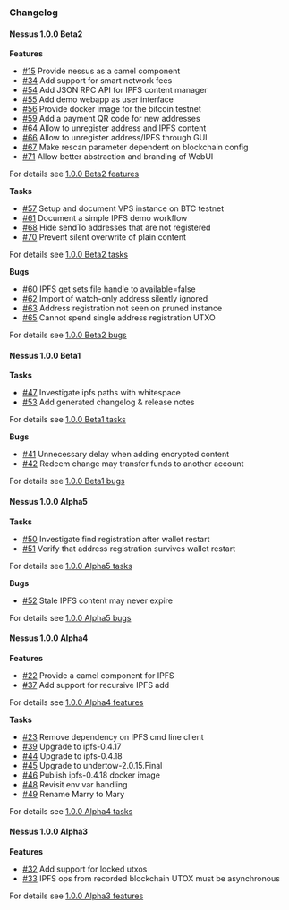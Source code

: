 ### Changelog

#### Nessus 1.0.0 Beta2

**Features**

* [#15][15] Provide nessus as a camel component 
* [#34][34] Add support for smart network fees
* [#54][54] Add JSON RPC API for IPFS content manager
* [#55][55] Add demo webapp as user interface
* [#56][56] Provide docker image for the bitcoin testnet
* [#59][59] Add a payment QR code for new addresses
* [#64][64] Allow to unregister address and IPFS content
* [#66][66] Allow to unregister address/IPFS through GUI
* [#67][67] Make rescan parameter dependent on blockchain config
* [#71][71] Allow better abstraction and branding of WebUI

For details see [1.0.0 Beta2 features](https://github.com/tdiesler/nessus/issues?q=milestone%3A"1.0.0+Beta2"+label%3Afeature)

**Tasks**

* [#57][57] Setup and document VPS instance on BTC testnet
* [#61][61] Document a simple IPFS demo workflow
* [#68][68] Hide sendTo addresses that are not registered
* [#70][70] Prevent silent overwrite of plain content

For details see [1.0.0 Beta2 tasks](https://github.com/tdiesler/nessus/issues?q=milestone%3A"1.0.0+Beta2"+label%3Atask)

**Bugs**

* [#60][60] IPFS get sets file handle to available=false
* [#62][62] Import of watch-only address silently ignored
* [#63][63] Address registration not seen on pruned instance
* [#65][65] Cannot spend single address registration UTXO

For details see [1.0.0 Beta2 bugs](https://github.com/tdiesler/nessus/issues?q=milestone%3A"1.0.0+Beta2"+label%3Abug)

[15]: https://github.com/tdiesler/nessus/issues/15
[34]: https://github.com/tdiesler/nessus/issues/34
[54]: https://github.com/tdiesler/nessus/issues/54
[55]: https://github.com/tdiesler/nessus/issues/55
[56]: https://github.com/tdiesler/nessus/issues/56
[59]: https://github.com/tdiesler/nessus/issues/59
[64]: https://github.com/tdiesler/nessus/issues/64
[66]: https://github.com/tdiesler/nessus/issues/66
[67]: https://github.com/tdiesler/nessus/issues/67
[71]: https://github.com/tdiesler/nessus/issues/71
[57]: https://github.com/tdiesler/nessus/issues/57
[61]: https://github.com/tdiesler/nessus/issues/61
[68]: https://github.com/tdiesler/nessus/issues/68
[70]: https://github.com/tdiesler/nessus/issues/70
[60]: https://github.com/tdiesler/nessus/issues/60
[62]: https://github.com/tdiesler/nessus/issues/62
[63]: https://github.com/tdiesler/nessus/issues/63
[65]: https://github.com/tdiesler/nessus/issues/65

#### Nessus 1.0.0 Beta1

**Tasks**

* [#47][47] Investigate ipfs paths with whitespace
* [#53][53] Add generated changelog & release notes

For details see [1.0.0 Beta1 tasks](https://github.com/tdiesler/nessus/issues?q=milestone%3A"1.0.0+Beta1"+label%3Atask)

**Bugs**

* [#41][41] Unnecessary delay when adding encrypted content
* [#42][42] Redeem change may transfer funds to another account

For details see [1.0.0 Beta1 bugs](https://github.com/tdiesler/nessus/issues?q=milestone%3A"1.0.0+Beta1"+label%3Abug)

[47]: https://github.com/tdiesler/nessus/issues/47
[53]: https://github.com/tdiesler/nessus/issues/53
[41]: https://github.com/tdiesler/nessus/issues/41
[42]: https://github.com/tdiesler/nessus/issues/42

#### Nessus 1.0.0 Alpha5

**Tasks**

* [#50][50] Investigate find registration after wallet restart
* [#51][51] Verify that address registration survives wallet restart

For details see [1.0.0 Alpha5 tasks](https://github.com/tdiesler/nessus/issues?q=milestone%3A"1.0.0+Alpha5"+label%3Atask)

**Bugs**

* [#52][52] Stale IPFS content may never expire

For details see [1.0.0 Alpha5 bugs](https://github.com/tdiesler/nessus/issues?q=milestone%3A"1.0.0+Alpha5"+label%3Abug)

[50]: https://github.com/tdiesler/nessus/issues/50
[51]: https://github.com/tdiesler/nessus/issues/51
[52]: https://github.com/tdiesler/nessus/issues/52

#### Nessus 1.0.0 Alpha4

**Features**

* [#22][22] Provide a camel component for IPFS
* [#37][37] Add support for recursive IPFS add

For details see [1.0.0 Alpha4 features](https://github.com/tdiesler/nessus/issues?q=milestone%3A"1.0.0+Alpha4"+label%3Afeature)

**Tasks**

* [#23][23] Remove dependency on IPFS cmd line client
* [#39][39] Upgrade to ipfs-0.4.17
* [#44][44] Upgrade to ipfs-0.4.18
* [#45][45] Upgrade to undertow-2.0.15.Final
* [#46][46] Publish ipfs-0.4.18 docker image
* [#48][48] Revisit env var handling
* [#49][49] Rename Marry to Mary

For details see [1.0.0 Alpha4 tasks](https://github.com/tdiesler/nessus/issues?q=milestone%3A"1.0.0+Alpha4"+label%3Atask)

[22]: https://github.com/tdiesler/nessus/issues/22
[37]: https://github.com/tdiesler/nessus/issues/37
[23]: https://github.com/tdiesler/nessus/issues/23
[39]: https://github.com/tdiesler/nessus/issues/39
[44]: https://github.com/tdiesler/nessus/issues/44
[45]: https://github.com/tdiesler/nessus/issues/45
[46]: https://github.com/tdiesler/nessus/issues/46
[48]: https://github.com/tdiesler/nessus/issues/48
[49]: https://github.com/tdiesler/nessus/issues/49

#### Nessus 1.0.0 Alpha3

**Features**

* [#32][32] Add support for locked utxos
* [#33][33] IPFS ops from recorded blockchain UTOX must be asynchronous

For details see [1.0.0 Alpha3 features](https://github.com/tdiesler/nessus/issues?q=milestone%3A"1.0.0+Alpha3"+label%3Afeature)

[32]: https://github.com/tdiesler/nessus/issues/32
[33]: https://github.com/tdiesler/nessus/issues/33
